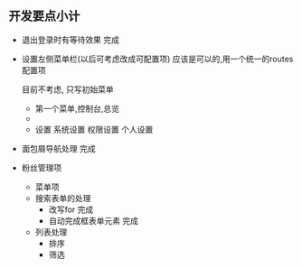 ## 开发要点小计 

* 退出登录时有等待效果
    完成
    
* 设置左侧菜单栏(以后可考虑改成可配置项) 
    应该是可以的,用一个统一的routes配置项
    
    目前不考虑, 只写初始菜单
    - 第一个菜单,控制台,总览
    -
    - 设置
        系统设置
        权限设置
        个人设置
* 面包屑导航处理
    完成

* 粉丝管理项
    - 菜单项
    - 搜索表单的处理
        - 改写for
            完成
        - 自动完成框表单元素
            完成
    - 列表处理  
        - 排序
        - 筛选
            
        
    
    
